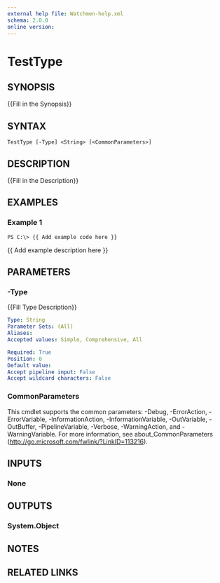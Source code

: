 ```yaml
---
external help file: Watchmen-help.xml
schema: 2.0.0
online version: 
---
```


# TestType
## SYNOPSIS
{{Fill in the Synopsis}}
## SYNTAX

```
TestType [-Type] <String> [<CommonParameters>]
```

## DESCRIPTION
{{Fill in the Description}}
## EXAMPLES

### Example 1
```
PS C:\> {{ Add example code here }}
```

{{ Add example description here }}
## PARAMETERS

### -Type
{{Fill Type Description}}

```yaml
Type: String
Parameter Sets: (All)
Aliases: 
Accepted values: Simple, Comprehensive, All

Required: True
Position: 0
Default value: 
Accept pipeline input: False
Accept wildcard characters: False
```

### CommonParameters
This cmdlet supports the common parameters: -Debug, -ErrorAction, -ErrorVariable, -InformationAction, -InformationVariable, -OutVariable, -OutBuffer, -PipelineVariable, -Verbose, -WarningAction, and -WarningVariable. For more information, see about_CommonParameters (http://go.microsoft.com/fwlink/?LinkID=113216).
## INPUTS

### None

## OUTPUTS

### System.Object

## NOTES

## RELATED LINKS

